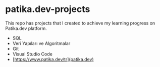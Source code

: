 # patika.dev-projects
This repo has projects that I created to achieve my learning progress on Patika.dev platform.
-  SQL
-  Veri Yapıları ve Algoritmalar
-  Git
-  Visual Studio Code
-  [https://www.patika.dev/tr](patika.dev)
